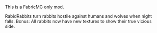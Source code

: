 This is a FabricMC only mod.

RabidRabbits turn rabbits hostile against humans and wolves when night falls. Bonus: All rabbits now have new textures to show their true vicious side.
